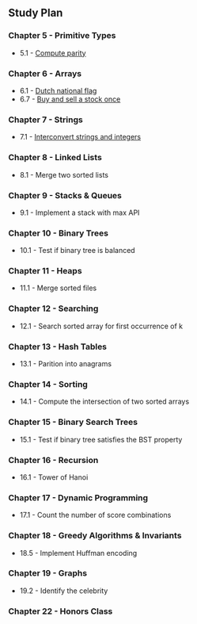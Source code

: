 ## Study Plan

### Chapter 5 - Primitive Types

* 5.1 - [Compute parity](/epi_solutions/compute_parity.py)

### Chapter 6 - Arrays

* 6.1 - [Dutch national flag](/epi_solutions/dutch_national_flag.py)
* 6.7 - [Buy and sell a stock once](/epi_solutions/optimal_buy_sell_stock.py)

### Chapter 7 - Strings

* 7.1 - [Interconvert strings and integers](/epi_solutions/string_integer_interconvert.py)

### Chapter 8 - Linked Lists

* 8.1 - Merge two sorted lists

### Chapter 9 - Stacks & Queues

* 9.1 - Implement a stack with max API

### Chapter 10 - Binary Trees

* 10.1 - Test if binary tree is balanced

### Chapter 11 - Heaps

* 11.1 - Merge sorted files

### Chapter 12 - Searching

* 12.1 - Search sorted array for first occurrence of k

### Chapter 13 - Hash Tables

* 13.1 - Parition into anagrams

### Chapter 14 - Sorting

* 14.1 - Compute the intersection of two sorted arrays

### Chapter 15 - Binary Search Trees

* 15.1 - Test if binary tree satisfies the BST property

### Chapter 16 - Recursion

* 16.1 - Tower of Hanoi

### Chapter 17 - Dynamic Programming

* 17.1 - Count the number of score combinations

### Chapter 18 - Greedy Algorithms & Invariants

* 18.5 - Implement Huffman encoding

### Chapter 19 - Graphs

* 19.2 - Identify the celebrity

### Chapter 22 - Honors Class




